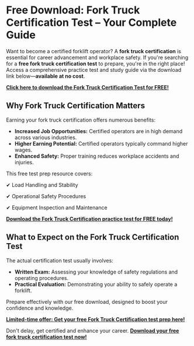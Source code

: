 # Free Download: Fork Truck Certification Test – Your Complete Guide

Want to become a certified forklift operator? A **fork truck certification** is essential for career advancement and workplace safety. If you're searching for a **free fork truck certification test** to prepare, you're in the right place! Access a comprehensive practice test and study guide via the download link below—**available at no cost**.

[**Click here to download the Fork Truck Certification Test for FREE!**](https://udemywork.com/fork-truck-certification-test)

## Why Fork Truck Certification Matters

Earning your fork truck certification offers numerous benefits:

*   **Increased Job Opportunities:** Certified operators are in high demand across various industries.
*   **Higher Earning Potential:** Certified operators typically command higher wages.
*   **Enhanced Safety:** Proper training reduces workplace accidents and injuries.

This free test prep resource covers:

✔ Load Handling and Stability

✔ Operational Safety Procedures

✔ Equipment Inspection and Maintenance

[**Download the Fork Truck Certification practice test for FREE today!**](https://udemywork.com/fork-truck-certification-test)

## What to Expect on the Fork Truck Certification Test

The actual certification test usually involves:

*   **Written Exam:** Assessing your knowledge of safety regulations and operating procedures.
*   **Practical Evaluation:** Demonstrating your ability to safely operate a forklift.

Prepare effectively with our free download, designed to boost your confidence and knowledge.

[**Limited-time offer: Get your free Fork Truck Certification test prep here!**](https://udemywork.com/fork-truck-certification-test)

Don't delay, get certified and enhance your career. [**Download your free fork truck certification test now!**](https://udemywork.com/fork-truck-certification-test)

